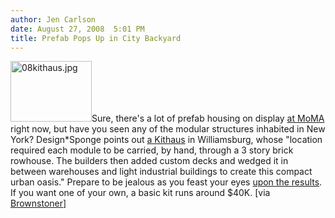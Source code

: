```yaml
---
author: Jen Carlson
date: August 27, 2008  5:01 PM
title: Prefab Pops Up in City Backyard
---
```


<p><img alt="08kithaus.jpg" src="https://web.archive.org/web/20110624102717im_/http://gothamist.com/attachments/arts_jen/08kithaus.jpg" width="130" height="97" class="right">Sure, there&apos;s a lot of prefab housing on display <a href="https://web.archive.org/web/20110624102717/http://gothamist.com/2008/07/15/fabricating_the_modern_dwelling_in.php">at MoMA</a> right now, but have you seen any of the modular structures inhabited in New York? Design*Sponge points out <a href="https://web.archive.org/web/20110624102717/http://www.kithaus.com/">a Kithaus</a> in Williamsburg, whose &quot;location required each module to be carried, by hand, through a 3 story brick rowhouse. The builders then added custom decks and wedged it in between warehouses and light industrial buildings to create this compact urban oasis.&quot; Prepare to be jealous as you feast your eyes <a href="https://web.archive.org/web/20110624102717/http://www.designspongeonline.com/2008/08/kithaus-brooklyn.html">upon the results</a>. If you want one of your own, a basic kit runs around $40K. [via <a href="https://web.archive.org/web/20110624102717/http://www.brownstoner.com/brownstoner/archives/2008/08/designsponge_ch.php">Brownstoner</a>]</p>